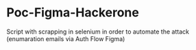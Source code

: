 # Poc-Figma-Hackerone
Script with scrapping in selenium in order to automate the attack (enumaration emails via Auth Flow Figma)
